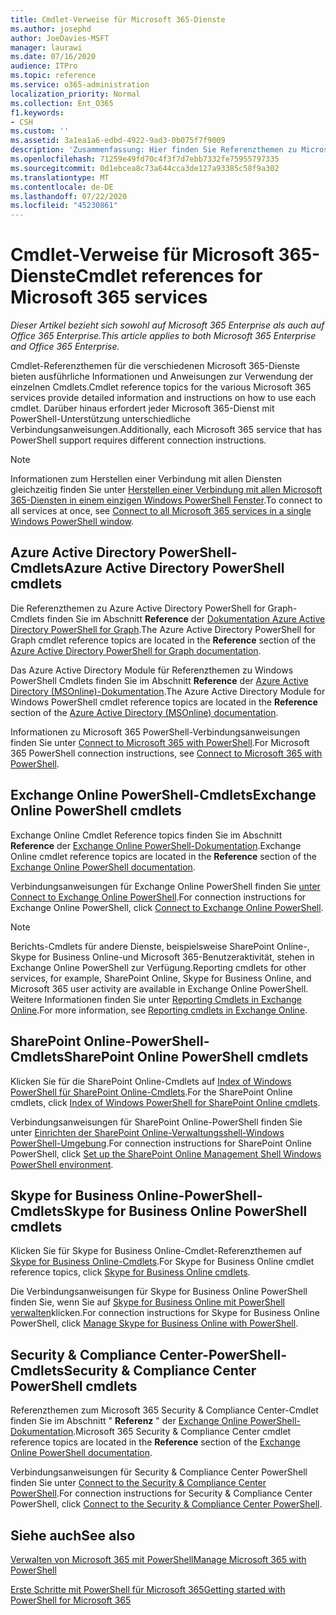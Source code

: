 ```yaml
---
title: Cmdlet-Verweise für Microsoft 365-Dienste
ms.author: josephd
author: JoeDavies-MSFT
manager: laurawi
ms.date: 07/16/2020
audience: ITPro
ms.topic: reference
ms.service: o365-administration
localization_priority: Normal
ms.collection: Ent_O365
f1.keywords:
- CSH
ms.custom: ''
ms.assetid: 3a1ea1a6-edbd-4922-9ad3-0b075f7f9009
description: 'Zusammenfassung: Hier finden Sie Referenzthemen zu Microsoft 365 für PowerShell-Cmdlets für Azure Active Directory, Exchange Online, SharePoint Online, Skype for Business Online und Sicherheit & Compliance.'
ms.openlocfilehash: 71259e49fd70c4f3f7d7ebb7332fe75955797335
ms.sourcegitcommit: 0d1ebcea8c73a644cca3de127a93385c58f9a302
ms.translationtype: MT
ms.contentlocale: de-DE
ms.lasthandoff: 07/22/2020
ms.locfileid: "45230861"
---
```

# <a name="cmdlet-references-for-microsoft-365-services"></a><span data-ttu-id="a5f4c-103">Cmdlet-Verweise für Microsoft 365-Dienste</span><span class="sxs-lookup"><span data-stu-id="a5f4c-103">Cmdlet references for Microsoft 365 services</span></span>

<span data-ttu-id="a5f4c-104">*Dieser Artikel bezieht sich sowohl auf Microsoft 365 Enterprise als auch auf Office 365 Enterprise.*</span><span class="sxs-lookup"><span data-stu-id="a5f4c-104">*This article applies to both Microsoft 365 Enterprise and Office 365 Enterprise.*</span></span>

<span data-ttu-id="a5f4c-105">Cmdlet-Referenzthemen für die verschiedenen Microsoft 365-Dienste bieten ausführliche Informationen und Anweisungen zur Verwendung der einzelnen Cmdlets.</span><span class="sxs-lookup"><span data-stu-id="a5f4c-105">Cmdlet reference topics for the various Microsoft 365 services provide detailed information and instructions on how to use each cmdlet.</span></span> <span data-ttu-id="a5f4c-106">Darüber hinaus erfordert jeder Microsoft 365-Dienst mit PowerShell-Unterstützung unterschiedliche Verbindungsanweisungen.</span><span class="sxs-lookup"><span data-stu-id="a5f4c-106">Additionally, each Microsoft 365 service that has PowerShell support requires different connection instructions.</span></span>
  
> [!NOTE]
> <span data-ttu-id="a5f4c-107">Informationen zum Herstellen einer Verbindung mit allen Diensten gleichzeitig finden Sie unter [Herstellen einer Verbindung mit allen Microsoft 365-Diensten in einem einzigen Windows PowerShell Fenster](connect-to-all-office-365-services-in-a-single-windows-powershell-window.md).</span><span class="sxs-lookup"><span data-stu-id="a5f4c-107">To connect to all services at once, see [Connect to all Microsoft 365 services in a single Windows PowerShell window](connect-to-all-office-365-services-in-a-single-windows-powershell-window.md).</span></span> 
  
## <a name="azure-active-directory-powershell-cmdlets"></a><span data-ttu-id="a5f4c-108">Azure Active Directory PowerShell-Cmdlets</span><span class="sxs-lookup"><span data-stu-id="a5f4c-108">Azure Active Directory PowerShell cmdlets</span></span>

<span data-ttu-id="a5f4c-109">Die Referenzthemen zu Azure Active Directory PowerShell for Graph-Cmdlets finden Sie im Abschnitt **Reference** der [Dokumentation Azure Active Directory PowerShell for Graph](https://docs.microsoft.com/powershell/azure/active-directory/install-adv2?view=azureadps-2.0).</span><span class="sxs-lookup"><span data-stu-id="a5f4c-109">The Azure Active Directory PowerShell for Graph cmdlet reference topics are located in the **Reference** section of the [Azure Active Directory PowerShell for Graph documentation](https://docs.microsoft.com/powershell/azure/active-directory/install-adv2?view=azureadps-2.0).</span></span>

<span data-ttu-id="a5f4c-110">Das Azure Active Directory Module für Referenzthemen zu Windows PowerShell Cmdlets finden Sie im Abschnitt **Reference** der [Azure Active Directory (MSOnline)-Dokumentation](https://docs.microsoft.com/powershell/azure/active-directory/overview?view=azureadps-1.0).</span><span class="sxs-lookup"><span data-stu-id="a5f4c-110">The Azure Active Directory Module for Windows PowerShell cmdlet reference topics are located in the **Reference** section of the [Azure Active Directory (MSOnline) documentation](https://docs.microsoft.com/powershell/azure/active-directory/overview?view=azureadps-1.0).</span></span>

<span data-ttu-id="a5f4c-111">Informationen zu Microsoft 365 PowerShell-Verbindungsanweisungen finden Sie unter [Connect to Microsoft 365 with PowerShell](connect-to-office-365-powershell.md).</span><span class="sxs-lookup"><span data-stu-id="a5f4c-111">For Microsoft 365 PowerShell connection instructions, see [Connect to Microsoft 365 with PowerShell](connect-to-office-365-powershell.md).</span></span>
  
## <a name="exchange-online-powershell-cmdlets"></a><span data-ttu-id="a5f4c-112">Exchange Online PowerShell-Cmdlets</span><span class="sxs-lookup"><span data-stu-id="a5f4c-112">Exchange Online PowerShell cmdlets</span></span>

<span data-ttu-id="a5f4c-113">Exchange Online Cmdlet Reference topics finden Sie im Abschnitt **Reference** der [Exchange Online PowerShell-Dokumentation](https://docs.microsoft.com/powershell/exchange/exchange-online/exchange-online-powershell?view=exchange-ps).</span><span class="sxs-lookup"><span data-stu-id="a5f4c-113">Exchange Online cmdlet reference topics are located in the **Reference** section of the [Exchange Online PowerShell documentation](https://docs.microsoft.com/powershell/exchange/exchange-online/exchange-online-powershell?view=exchange-ps).</span></span>
  
<span data-ttu-id="a5f4c-114">Verbindungsanweisungen für Exchange Online PowerShell finden Sie [unter Connect to Exchange Online PowerShell](https://go.microsoft.com/fwlink/p/?LinkId=396554).</span><span class="sxs-lookup"><span data-stu-id="a5f4c-114">For connection instructions for Exchange Online PowerShell, click [Connect to Exchange Online PowerShell](https://go.microsoft.com/fwlink/p/?LinkId=396554).</span></span>
  
> [!NOTE]
> <span data-ttu-id="a5f4c-115">Berichts-Cmdlets für andere Dienste, beispielsweise SharePoint Online-, Skype for Business Online-und Microsoft 365-Benutzeraktivität, stehen in Exchange Online PowerShell zur Verfügung.</span><span class="sxs-lookup"><span data-stu-id="a5f4c-115">Reporting cmdlets for other services, for example, SharePoint Online, Skype for Business Online, and Microsoft 365 user activity are available in Exchange Online PowerShell.</span></span> <span data-ttu-id="a5f4c-116">Weitere Informationen finden Sie unter [Reporting Cmdlets in Exchange Online](https://go.microsoft.com/fwlink/p/?LinkId=691595).</span><span class="sxs-lookup"><span data-stu-id="a5f4c-116">For more information, see [Reporting cmdlets in Exchange Online](https://go.microsoft.com/fwlink/p/?LinkId=691595).</span></span> 
  
## <a name="sharepoint-online-powershell-cmdlets"></a><span data-ttu-id="a5f4c-117">SharePoint Online-PowerShell-Cmdlets</span><span class="sxs-lookup"><span data-stu-id="a5f4c-117">SharePoint Online PowerShell cmdlets</span></span>

<span data-ttu-id="a5f4c-118">Klicken Sie für die SharePoint Online-Cmdlets auf [Index of Windows PowerShell für SharePoint Online-Cmdlets](https://go.microsoft.com/fwlink/p/?LinkId=691476).</span><span class="sxs-lookup"><span data-stu-id="a5f4c-118">For the SharePoint Online cmdlets, click [Index of Windows PowerShell for SharePoint Online cmdlets](https://go.microsoft.com/fwlink/p/?LinkId=691476).</span></span>
  
<span data-ttu-id="a5f4c-119">Verbindungsanweisungen für SharePoint Online-PowerShell finden Sie unter [Einrichten der SharePoint Online-Verwaltungsshell-Windows PowerShell-Umgebung](https://go.microsoft.com/fwlink/p/?LinkId=691603).</span><span class="sxs-lookup"><span data-stu-id="a5f4c-119">For connection instructions for SharePoint Online PowerShell, click [Set up the SharePoint Online Management Shell Windows PowerShell environment](https://go.microsoft.com/fwlink/p/?LinkId=691603).</span></span>
  
## <a name="skype-for-business-online-powershell-cmdlets"></a><span data-ttu-id="a5f4c-120">Skype for Business Online-PowerShell-Cmdlets</span><span class="sxs-lookup"><span data-stu-id="a5f4c-120">Skype for Business Online PowerShell cmdlets</span></span>

<span data-ttu-id="a5f4c-121">Klicken Sie für Skype for Business Online-Cmdlet-Referenzthemen auf [Skype for Business Online-Cmdlets](https://technet.microsoft.com/library/mt228132.aspx).</span><span class="sxs-lookup"><span data-stu-id="a5f4c-121">For Skype for Business Online cmdlet reference topics, click [Skype for Business Online cmdlets](https://technet.microsoft.com/library/mt228132.aspx).</span></span>
  
<span data-ttu-id="a5f4c-122">Die Verbindungsanweisungen für Skype for Business Online PowerShell finden Sie, wenn Sie auf [Skype for Business Online mit PowerShell verwalten](manage-skype-for-business-online-with-office-365-powershell.md)klicken.</span><span class="sxs-lookup"><span data-stu-id="a5f4c-122">For connection instructions for Skype for Business Online PowerShell, click [Manage Skype for Business Online with PowerShell](manage-skype-for-business-online-with-office-365-powershell.md).</span></span>

## <a name="security-amp-compliance-center-powershell-cmdlets"></a><span data-ttu-id="a5f4c-123">Security &amp; Compliance Center-PowerShell-Cmdlets</span><span class="sxs-lookup"><span data-stu-id="a5f4c-123">Security &amp; Compliance Center PowerShell cmdlets</span></span>

<span data-ttu-id="a5f4c-124">Referenzthemen zum Microsoft 365 Security &amp; Compliance Center-Cmdlet finden Sie im Abschnitt " **Referenz** " der [Exchange Online PowerShell-Dokumentation](https://docs.microsoft.com/powershell/exchange/exchange-online/exchange-online-powershell?view=exchange-ps).</span><span class="sxs-lookup"><span data-stu-id="a5f4c-124">Microsoft 365 Security &amp; Compliance Center cmdlet reference topics are located in the **Reference** section of the [Exchange Online PowerShell documentation](https://docs.microsoft.com/powershell/exchange/exchange-online/exchange-online-powershell?view=exchange-ps).</span></span>
  
<span data-ttu-id="a5f4c-125">Verbindungsanweisungen für Security &amp; Compliance Center PowerShell finden Sie unter [Connect to the Security &amp; Compliance Center PowerShell](https://docs.microsoft.com/powershell/exchange/connect-to-scc-powershell?view=exchange-ps).</span><span class="sxs-lookup"><span data-stu-id="a5f4c-125">For connection instructions for Security &amp; Compliance Center PowerShell, click [Connect to the Security &amp; Compliance Center PowerShell](https://docs.microsoft.com/powershell/exchange/connect-to-scc-powershell?view=exchange-ps).</span></span>


  
## <a name="see-also"></a><span data-ttu-id="a5f4c-126">Siehe auch</span><span class="sxs-lookup"><span data-stu-id="a5f4c-126">See also</span></span>

[<span data-ttu-id="a5f4c-127">Verwalten von Microsoft 365 mit PowerShell</span><span class="sxs-lookup"><span data-stu-id="a5f4c-127">Manage Microsoft 365 with PowerShell</span></span>](manage-office-365-with-office-365-powershell.md)
  
[<span data-ttu-id="a5f4c-128">Erste Schritte mit PowerShell für Microsoft 365</span><span class="sxs-lookup"><span data-stu-id="a5f4c-128">Getting started with PowerShell for Microsoft 365</span></span>](getting-started-with-office-365-powershell.md)


